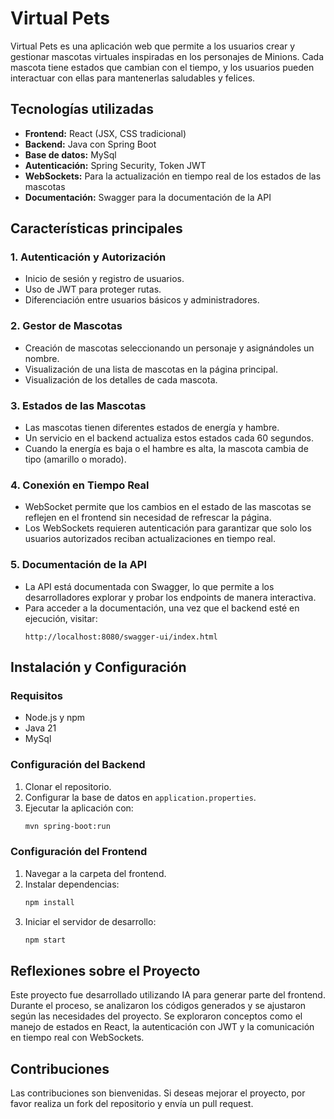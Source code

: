 # Virtual Pets

Virtual Pets es una aplicación web que permite a los usuarios crear y gestionar mascotas virtuales inspiradas en los personajes de Minions. Cada mascota tiene estados que cambian con el tiempo, y los usuarios pueden interactuar con ellas para mantenerlas saludables y felices.

## Tecnologías utilizadas

- **Frontend:** React (JSX, CSS tradicional)
- **Backend:** Java con Spring Boot
- **Base de datos:** MySql
- **Autenticación:** Spring Security, Token JWT 
- **WebSockets:** Para la actualización en tiempo real de los estados de las mascotas
- **Documentación:** Swagger para la documentación de la API

## Características principales

### 1. Autenticación y Autorización
- Inicio de sesión y registro de usuarios.
- Uso de JWT para proteger rutas.
- Diferenciación entre usuarios básicos y administradores.

### 2. Gestor de Mascotas
- Creación de mascotas seleccionando un personaje y asignándoles un nombre.
- Visualización de una lista de mascotas en la página principal.
- Visualización de los detalles de cada mascota.

### 3. Estados de las Mascotas
- Las mascotas tienen diferentes estados de energía y hambre.
- Un servicio en el backend actualiza estos estados cada 60 segundos.
- Cuando la energía es baja o el hambre es alta, la mascota cambia de tipo (amarillo o morado).

### 4. Conexión en Tiempo Real
- WebSocket permite que los cambios en el estado de las mascotas se reflejen en el frontend sin necesidad de refrescar la página.
- Los WebSockets requieren autenticación para garantizar que solo los usuarios autorizados reciban actualizaciones en tiempo real.

### 5. Documentación de la API
- La API está documentada con Swagger, lo que permite a los desarrolladores explorar y probar los endpoints de manera interactiva.
- Para acceder a la documentación, una vez que el backend esté en ejecución, visitar:
  ```
  http://localhost:8080/swagger-ui/index.html
  ```

## Instalación y Configuración
### Requisitos
- Node.js y npm
- Java 21
- MySql

### Configuración del Backend
1. Clonar el repositorio.
2. Configurar la base de datos en `application.properties`.
3. Ejecutar la aplicación con:
   ```sh
   mvn spring-boot:run
   ```

### Configuración del Frontend
1. Navegar a la carpeta del frontend.
2. Instalar dependencias:
   ```sh
   npm install
   ```
3. Iniciar el servidor de desarrollo:
   ```sh
   npm start
   ```

## Reflexiones sobre el Proyecto
Este proyecto fue desarrollado utilizando IA para generar parte del frontend. Durante el proceso, se analizaron los códigos generados y se ajustaron según las necesidades del proyecto. Se exploraron conceptos como el manejo de estados en React, la autenticación con JWT y la comunicación en tiempo real con WebSockets.

## Contribuciones
Las contribuciones son bienvenidas. Si deseas mejorar el proyecto, por favor realiza un fork del repositorio y envía un pull request.



